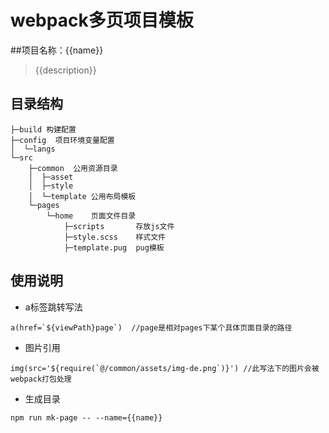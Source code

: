 # webpack多页项目模板

##项目名称：{{name}}

>{{description}}
## 目录结构
```
├─build 构建配置
├─config  项目环境变量配置
│  └─langs
└─src
    ├─common  公用资源目录
    │  ├─asset
    │  ├─style
    │  └─template 公用布局模板
    └─pages
        └─home    页面文件目录
            ├─scripts       存放js文件
            ├─style.scss    样式文件
            ├─template.pug  pug模板
```
## 使用说明
- a标签跳转写法
```pug
a(href=`${viewPath}page`)  //page是相对pages下某个具体页面目录的路径
```
- 图片引用
```pug
img(src='${require(`@/common/assets/img-de.png`)}') //此写法下的图片会被webpack打包处理
```
- 生成目录
```shell
npm run mk-page -- --name={{name}}
```
